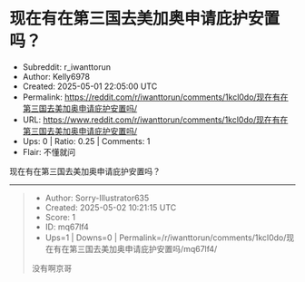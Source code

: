 # 现在有在第三国去美加奥申请庇护安置吗？

- Subreddit: r_iwanttorun
- Author: Kelly6978
- Created: 2025-05-01 22:05:00 UTC
- Permalink: https://reddit.com/r/iwanttorun/comments/1kcl0do/现在有在第三国去美加奥申请庇护安置吗/
- URL: https://www.reddit.com/r/iwanttorun/comments/1kcl0do/现在有在第三国去美加奥申请庇护安置吗/
- Ups: 0 | Ratio: 0.25 | Comments: 1
- Flair: 不懂就问


现在有在第三国去美加奥申请庇护安置吗？


---

> - Author: Sorry-Illustrator635
> - Created: 2025-05-02 10:21:15 UTC
> - Score: 1
> - ID: mq67lf4
> - Ups=1 | Downs=0 | Permalink=/r/iwanttorun/comments/1kcl0do/现在有在第三国去美加奥申请庇护安置吗/mq67lf4/
>
> 没有啊京哥

